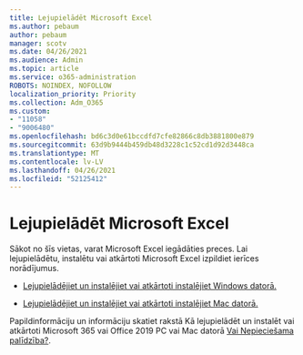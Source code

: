 ```yaml
---
title: Lejupielādēt Microsoft Excel
ms.author: pebaum
author: pebaum
manager: scotv
ms.date: 04/26/2021
ms.audience: Admin
ms.topic: article
ms.service: o365-administration
ROBOTS: NOINDEX, NOFOLLOW
localization_priority: Priority
ms.collection: Adm_O365
ms.custom:
- "11058"
- "9006480"
ms.openlocfilehash: bd6c3d0e61bccdfd7cfe82866c8db3881800e879
ms.sourcegitcommit: 63d9b9444b459db48d3228c1c52cd1d92d3448ca
ms.translationtype: MT
ms.contentlocale: lv-LV
ms.lasthandoff: 04/26/2021
ms.locfileid: "52125412"
---
```

# <a name="download-microsoft-excel"></a>Lejupielādēt Microsoft Excel

Sākot no šīs vietas, varat Microsoft Excel iegādāties preces. Lai lejupielādētu, instalētu vai atkārtoti Microsoft Excel izpildiet ierīces norādījumus. 

- [Lejupielādējiet un instalējiet vai atkārtoti instalējiet Windows datorā.](https://support.microsoft.com/office/download-and-install-or-reinstall-microsoft-365-or-office-2019-on-a-pc-or-mac-4414eaaf-0478-48be-9c42-23adc4716658?ui=en-us&rs=en-us&ad=us#InstallSteps=Install_on_a_PC) 

- [Lejupielādējiet un instalējiet vai atkārtoti instalējiet Mac datorā.](https://support.microsoft.com/office/download-and-install-or-reinstall-microsoft-365-or-office-2019-on-a-pc-or-mac-4414eaaf-0478-48be-9c42-23adc4716658?ui=en-us&rs=en-us&ad=us#InstallSteps=Install_on_a_Mac) 

Papildinformāciju un informāciju skatiet rakstā Kā lejupielādēt un instalēt vai atkārtoti Microsoft 365 vai Office 2019 PC vai Mac datorā [Vai Nepieciešama palīdzība?](https://support.microsoft.com/office/download-and-install-or-reinstall-microsoft-365-or-office-2019-on-a-pc-or-mac-4414eaaf-0478-48be-9c42-23adc4716658?ui=en-us&rs=en-us&ad=us#InstallSteps=need_help). 